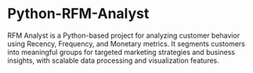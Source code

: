 # Python-RFM-Analyst
RFM Analyst is a Python-based project for analyzing customer behavior using Recency, Frequency, and Monetary metrics. It segments customers into meaningful groups for targeted marketing strategies and business insights, with scalable data processing and visualization features.
